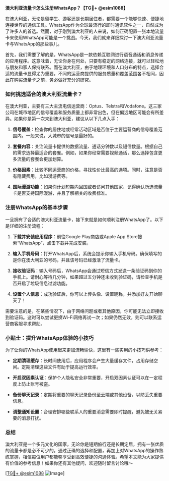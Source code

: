 **澳大利亚流量卡怎么注册WhatsApp？【TG💪+ @esim1088】**

在澳大利亚，无论是留学生、游客还是长期居住者，都需要一个能够快速、便捷地连接世界的通信工具。WhatsApp作为全球最流行的即时通讯软件之一，自然成为了许多人的首选。然而，对于刚到澳大利亚的人来说，如何正确配置一张本地流量卡来使用WhatsApp可能是一个挑战。今天，我们就来详细探讨一下澳大利亚流量卡与WhatsApp的那些事儿。

首先，我们需要了解的是，WhatsApp是一款依赖互联网进行语音通话和消息传递的应用程序。这意味着，无论你身在何处，只要有稳定的网络连接，就可以轻松地与朋友和家人保持联系。而在澳大利亚，由于地理环境和人口分布的特点，选择合适的流量卡显得尤为重要。不同的运营商提供的服务质量和覆盖范围各不相同，因此在购买流量卡之前，务必做好充分的研究。

### 如何挑选适合的澳大利亚流量卡？

在澳大利亚，主要有三大主流电信运营商：Optus、Telstra和Vodafone。这三家公司在城市地区的信号覆盖和服务质量上都非常出色，但在偏远地区可能会有所差异。如果你是第一次来到澳大利亚，建议从以下几点入手：

1. **信号覆盖**：检查你的居住地或经常活动区域是否位于主要运营商的信号覆盖范围内。一般来说，大城市的信号是最好的。
   
2. **套餐内容**：关注流量卡提供的数据流量、通话分钟数以及短信数量。根据自己的需求选择最适合的套餐。例如，如果你经常需要视频通话，那么选择包含更多流量的套餐会更加划算。

3. **价格因素**：比较不同运营商的价格，寻找性价比最高的选项。同时，注意是否有隐藏费用，比如漫游费等。

4. **国际漫游功能**：如果你计划短期内回国或者访问其他国家，记得确认所选流量卡是否支持国际漫游，并且了解相关的收费标准。

### 注册WhatsApp的基本步骤

一旦拥有了合适的澳大利亚流量卡，接下来就是如何顺利注册WhatsApp了。以下是详细的注册流程：

1. **下载并安装应用程序**：前往Google Play商店或Apple App Store搜索“WhatsApp”，点击下载并完成安装。

2. **输入手机号码**：打开WhatsApp后，系统会提示你输入手机号码。确保填写的是你在澳大利亚的号码，并且该号码已经激活了流量卡。

3. **接收验证码**：输入号码后，WhatsApp会通过短信方式发送一条验证码到你的手机上。请耐心等待几分钟，如果超过五分钟还未收到验证码，请检查手机是否开启了垃圾信息过滤功能。

4. **设置个人信息**：成功验证后，你可以上传头像、设置昵称，并添加好友开始聊天了！

需要注意的是，在某些情况下，由于网络问题或者其他原因，你可能无法立即接收到验证码。这时可以尝试更换Wi-Fi网络再试一次；如果仍然无效，则可以联系运营商客服寻求帮助。

### 小贴士：提升WhatsApp体验的小技巧

为了让你的WhatsApp使用起来更加流畅愉快，这里有一些实用的小技巧供参考：

- **定期清理缓存**：长时间使用后，应用程序会产生大量缓存文件，占用存储空间。定期清理这些文件有助于提高运行效率。
  
- **开启双因素认证**：保护个人隐私安全非常重要，开启双因素认证可以在一定程度上防止账号被盗。

- **备份聊天记录**：定期将重要的聊天记录备份至云端或其他设备，以防丢失重要信息。

- **调整通知设置**：合理安排哪些联系人的重要消息需要即时提醒，避免被无关紧要的消息打扰。

### 总结

澳大利亚是一个多元文化的国家，无论你是短期旅行还是长期定居，拥有一张优质的流量卡都是必不可少的。通过正确的选择和配置，再加上对WhatsApp的操作熟练掌握，相信每位用户都能够享受到高效便捷的沟通体验。希望本文能为大家提供有价值的参考信息！如果你还有其他疑问，欢迎随时留言讨论哦～

[[TG💪+ @esim1088](https://t.me/s/esim1088) ![Image](https://i.postimg.cc/4NQfJmqS/Snipaste-2025-05-13-00-14-12.png)]